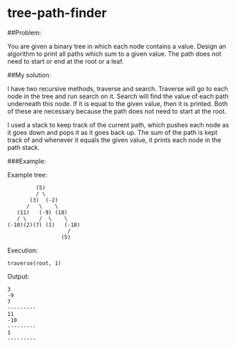 # tree-path-finder
##Problem:

You are given a binary tree in which each node contains a value. Design an algorithm to print all paths which sum to a given value. The path does not need to start or end at the root or a leaf.

##My solution:

I have two recursive methods, traverse and search.
Traverse will go to each node in the tree and run search on it.
Search will find the value of each path underneath this node. If it is equal to the given value, then it is printed.
Both of these are necessary because the path does not need to start at the root.

I used a stack to keep track of the current path, which pushes each node as it goes down and pops it as it goes back up. The sum of the path is kept track of and whenever it equals the given value, it prints each node in the path stack.

###Example:

Example tree:
```
         (5)
         / \
       (3)  (-2)
      /   \    \
   (11)   (-9) (18)
   / \    /  \    \
(-10)(2)(7) (1)   (-18)
                   /
                 (5)
```
Execution:
```
traverse(root, 1)
```
Output:
```
3
-9
7
---------
11
-10
---------
1
---------
```
